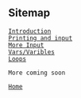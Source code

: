## Sitemap
[`Introduction`](PagesWithExternalitems/intro.html)\
[`Printing and input`](My1stProject.html)\
[`More Input`](Input.html)\
[`Vars/Varibles`](Vars.html)\
[`Loops`](Loops.html)
```
More coming soon
```

[`Home`](https://cooldudeseven7.github.io/The7CodersProject/)
